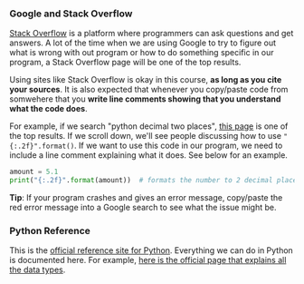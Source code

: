 ### Google and Stack Overflow

[Stack Overflow](https://stackoverflow.com/) is a platform where programmers can ask questions and get answers. A lot of the time when we are using Google to try to figure out what is wrong with out program or how to do something specific in our program, a Stack Overflow page will be one of the top results.

Using sites like Stack Overflow is okay in this course, **as long as you cite your sources**. It is also expected that whenever you copy/paste code from somwehere that you **write line comments showing that you understand what the code does**.

For example, if we search "python decimal two places", [this page](https://stackoverflow.com/questions/455612/limiting-floats-to-two-decimal-points) is one of the top results. If we scroll down, we'll see people discussing how to use `"{:.2f}".format()`. If we want to use this code in our program, we need to include a line comment explaining what it does. See below for an example.

```python
amount = 5.1
print("{:.2f}".format(amount))  # formats the number to 2 decimal places (5.10)
```

**Tip**: If your program crashes and gives an error message, copy/paste the red error message into a Google search to see what the issue might be. 

### Python Reference

This is the [official reference site for Python](https://docs.python.org/3/reference/). Everything we can do in Python is documented here. For example, [here is the official page that explains all the data types](https://docs.python.org/3/library/stdtypes.html).
